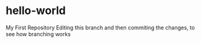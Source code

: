 # hello-world
My First Repository
Editing this branch and then commiting the changes, to see how branching works
